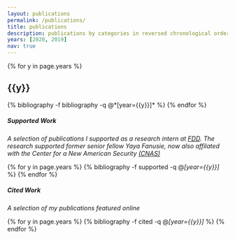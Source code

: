 ```yaml
---
layout: publications
permalink: /publications/
title: publications
description: publications by categories in reversed chronological order. generated by jekyll-scholar.
years: [2020, 2019]
nav: true
---
```


<div class="publications">

{% for y in page.years %}
  <h2 class="year">{{y}}</h2>
  {% bibliography -f bibliography -q @*[year={{y}}]* %}
{% endfor %}

</div>  


##### *Supported Work* 
*A selection of publications I supported as a research intern at [FDD](https://www.fdd.org/). The research supported former senior fellow Yaya Fanusie, now also affilated with the Center for a New American Security [(CNAS)](https://www.cnas.org/people/yaya-j-fanusie)*

<div class="publications">

{% for y in page.years %}
  {% bibliography -f supported -q @*[year={{y}}]* %}
{% endfor %}

</div>  

##### *Cited Work*   
*A selection of my publications featured online*  

<div class="publications">

{% for y in page.years %}
  {% bibliography -f cited -q @*[year={{y}}]* %}
{% endfor %}

</div> 

